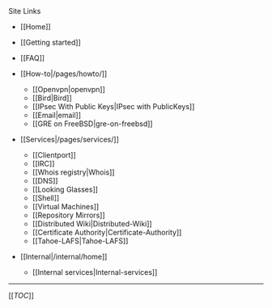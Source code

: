 <div class='toc-title'>Site Links</div>

 * [[Home]]
  * [[Getting started]]
  * [[FAQ]]

* [[How-to|/pages/howto/]]
  * [[Openvpn|openvpn]]
  * [[Bird|Bird]]
  * [[IPsec With Public Keys|IPsec with PublicKeys]]
  * [[Email|email]]
  * [[GRE on FreeBSD|gre-on-freebsd]]

* [[Services|/pages/services/]]
  * [[Clientport]]
  * [[IRC]]
  * [[Whois registry|Whois]]
  * [[DNS]]  
  * [[Looking Glasses]]
  * [[Shell]]
  * [[Virtual Machines]]
  * [[Repository Mirrors]]
  * [[Distributed Wiki|Distributed-Wiki]]
  * [[Certificate Authority|Certificate-Authority]]
  * [[Tahoe-LAFS|Tahoe-LAFS]]

* [[Internal|/internal/home]]
  * [[Internal services|Internal-services]]


--------------

[[_TOC_]]